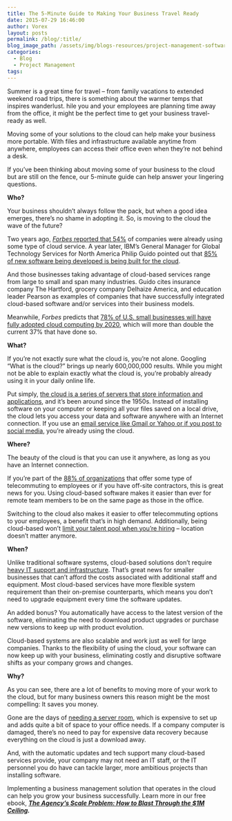 ```yaml
---
title: The 5-Minute Guide to Making Your Business Travel Ready
date: 2015-07-29 16:46:00
author: Vorex
layout: posts
permalink: /blog/:title/
blog_image_path: /assets/img/blogs-resources/project-management-software-5.jpg
categories:
  - Blog
  - Project Management
tags:  
---
```



Summer is a great time for travel – from family vacations to extended weekend road trips, there is something about the warmer temps that inspires wanderlust. hile you and your employees are planning time away from the office, it might be the perfect time to get your business travel-ready as well.

Moving some of your solutions to the cloud can help make your business more portable. With files and infrastructure available anytime from anywhere, employees can access their office even when they’re not behind a desk.

If you’ve been thinking about moving some of your business to the cloud but are still on the fence, our 5-minute guide can help answer your lingering questions.

**Who?**

Your business shouldn’t always follow the pack, but when a good idea emerges, there’s no shame in adopting it. So, is moving to the cloud the wave of the future?

Two years ago, [*Forbes* reported that 54%](http://www.forbes.com/sites/reuvencohen/2013/04/16/the-cloud-hits-the-mainstream-more-than-half-of-u-s-businesses-now-use-cloud-computing/) of companies were already using some type of cloud service. A year later, IBM’s General Manager for Global Technology Services for North America Philip Guido pointed out that [85% of new software being developed is being built for the cloud](http://www.forbes.com/sites/ibm/2014/10/30/a-more-connected-world-how-the-cloud-is-boosting-global-travel-and-trade/).

And those businesses taking advantage of cloud-based services range from large to small and span many industries. Guido cites insurance company The Hartford, grocery company Delhaize America, and education leader Pearson as examples of companies that have successfully integrated cloud-based software and/or services into their business models.

Meanwhile, *Forbes* predicts that [78% of U.S. small businesses will have fully adopted cloud computing by 2020](http://www.forbes.com/sites/louiscolumbus/2015/05/04/roundup-of-small-medium-business-cloud-computing-forecasts-and-market-estimates-2015/), which will more than double the current 37% that have done so.

**What?**

If you’re not exactly sure what the cloud is, you’re not alone. Googling “What is the cloud?” brings up nearly 600,000,000 results. While you might not be able to explain exactly what the cloud is, you’re probably already using it in your daily online life.

Put simply, [the cloud is a series of servers that store information and applications](http://mashable.com/2013/08/26/what-is-the-cloud/), and it’s been around since the 1950s. Instead of installing software on your computer or keeping all your files saved on a local drive, the cloud lets you access your data and software anywhere with an Internet connection. If you use an [email service like Gmail or Yahoo or if you post to social media](http://www.gcflearnfree.org/what-is-the-cloud), you’re already using the cloud.

**Where?**

The beauty of the cloud is that you can use it anywhere, as long as you have an Internet connection.

If you’re part of the [88% of organizations](http://www.worldatwork.org/waw/adimLink?id=73920) that offer some type of telecommuting to employees or if you have off-site contractors, this is great news for you. Using cloud-based software makes it easier than ever for remote team members to be on the same page as those in the office.

Switching to the cloud also makes it easier to offer telecommuting options to your employees, a benefit that’s in high demand. Additionally, being cloud-based won’t [limit your talent pool when you’re hiring](http://www.entrepreneur.com/article/237960) – location doesn’t matter anymore.

**When?**

Unlike traditional software systems, cloud-based solutions don’t require [heavy IT support and infrastructure](http://www.salesforce.com/uk/socialsuccess/cloud-computing/why-move-to-cloud-10-benefits-cloud-computing.jsp). That’s great news for smaller businesses that can’t afford the costs associated with additional staff and equipment. Most cloud-based services have more flexible system requirement than their on-premise counterparts, which means you don’t need to upgrade equipment every time the software updates.

An added bonus? You automatically have access to the latest version of the software, eliminating the need to download product upgrades or purchase new versions to keep up with product evolution.

Cloud-based systems are also scalable and work just as well for large companies. Thanks to the flexibility of using the cloud, your software can now keep up with your business, eliminating costly and disruptive software shifts as your company grows and changes.

**Why?**

As you can see, there are a lot of benefits to moving more of your work to the cloud, but for many business owners this reason might be the most compelling: It saves you money.

Gone are the days of [needing a server room](http://www.salesforce.com/uk/socialsuccess/cloud-computing/why-move-to-cloud-10-benefits-cloud-computing.jsp), which is expensive to set up and adds quite a bit of space to your office needs. If a company computer is damaged, there’s no need to pay for expensive data recovery because everything on the cloud is just a download away.

And, with the automatic updates and tech support many cloud-based services provide, your company may not need an IT staff, or the IT personnel you do have can tackle larger, more ambitious projects than installing software.

Implementing a business management solution that operates in the cloud can help you grow your business successfully. Learn more in our free ebook, [***The Agency’s Scale Problem: How to Blast Through the $1M Ceiling***](http://vorex.hs-sites.com/agency-scale-ebook?__hstc=100746398.b2843db0333d5242d1d7cad84e1e93d1.1428948442272.1433544441781.1433793493875.19&amp;__hssc=100746398.13.1433793493875&amp;__hsfp=357257685)***.***
